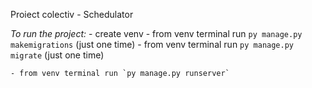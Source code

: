 Proiect colectiv - Schedulator

*To run the project:*
    - create venv
    - from venv terminal run `py manage.py makemigrations` (just one time)
    - from venv terminal run `py manage.py migrate` (just one time)
     
    - from venv terminal run `py manage.py runserver`